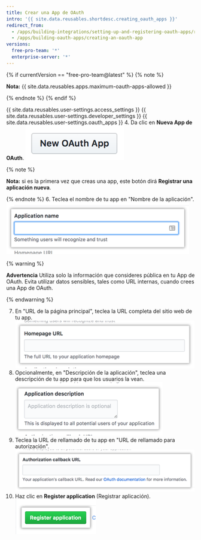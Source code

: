 ```yaml
---
title: Crear una App de OAuth
intro: '{{ site.data.reusables.shortdesc.creating_oauth_apps }}'
redirect_from:
  - /apps/building-integrations/setting-up-and-registering-oauth-apps/registering-oauth-apps/
  - /apps/building-oauth-apps/creating-an-oauth-app
versions:
  free-pro-team: '*'
  enterprise-server: '*'
---
```


{% if currentVersion == "free-pro-team@latest" %}
{% note %}

  **Nota:** {{ site.data.reusables.apps.maximum-oauth-apps-allowed }}

{% endnote %}
{% endif %}

{{ site.data.reusables.user-settings.access_settings }}
{{ site.data.reusables.user-settings.developer_settings }}
{{ site.data.reusables.user-settings.oauth_apps }}
4. Da clic en **Nueva App de OAuth**. ![Botón para crear una app de OAuth nueva](/assets/images/oauth-apps/oauth_apps_new_app.png)

  {% note %}

  **Nota:** si es la primera vez que creas una app, este botón dirá **Registrar una aplicación nueva**.

  {% endnote %}
6. Teclea el nombre de tu app en "Nombre de la aplicación". ![Campo para el nombre de tu app](/assets/images/oauth-apps/oauth_apps_application_name.png)

  {% warning %}

  **Advertencia** Utiliza solo la información que consideres pública en tu App de OAuth. Evita utilizar datos sensibles, tales como URL internas, cuando crees una App de OAuth.

  {% endwarning %}

7. En "URL de la página principal", teclea la URL completa del sitio web de tu app. ![Campo para la URL de la página principal de tu app](/assets/images/oauth-apps/oauth_apps_homepage_url.png)
8. Opcionalmente, en "Descripción de la aplicación", teclea una descripción de tu app para que los usuarios la vean. ![Campo para la descripción de tu app](/assets/images/oauth-apps/oauth_apps_application_description.png)
9. Teclea la URL de rellamado de tu app en "URL de rellamado para autorización". ![Campo para la URL de rellamado de autorización de tu app](/assets/images/oauth-apps/oauth_apps_authorization_callback_url.png)
10. Haz clic en **Register application** (Registrar aplicación). ![Botón para registrar una aplicación](/assets/images/oauth-apps/oauth_apps_register_application.png)
